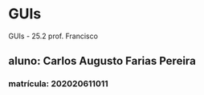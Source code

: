 # GUIs
GUIs - 25.2 prof. Francisco

## aluno: Carlos Augusto Farias Pereira
### matrícula: 202020611011

